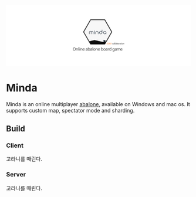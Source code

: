 ![](logo.png)

# Minda

Minda is an online multiplayer [abalone](https://en.wikipedia.org/wiki/Abalone_(board_game)), available on Windows and mac os. It supports custom map, spectator mode and sharding.

## Build

### Client

고라니를 때린다.

### Server

고라니를 때린다.

